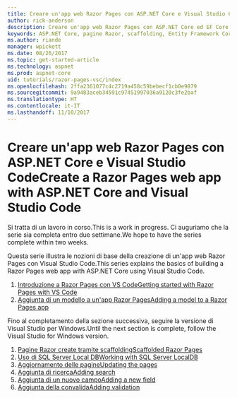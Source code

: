 ```yaml
---
title: Creare un'app web Razor Pages con ASP.NET Core e Visual Studio Code
author: rick-anderson
description: Creare un'app web Razor Pages con ASP.NET Core ed EF Core.
keywords: ASP.NET Core, pagine Razor, scaffolding, Entity Framework Core, EF, EF Core, database, Code, Visual Studio Code
ms.author: riande
manager: wpickett
ms.date: 08/26/2017
ms.topic: get-started-article
ms.technology: aspnet
ms.prod: aspnet-core
uid: tutorials/razor-pages-vsc/index
ms.openlocfilehash: 2ffa2361077c4c2719a458c59bebecf1cb0e9879
ms.sourcegitcommit: 9a9483aceb34591c97451997036a9120c3fe2baf
ms.translationtype: HT
ms.contentlocale: it-IT
ms.lasthandoff: 11/10/2017
---
```

# <a name="create-a-razor-pages-web-app-with-aspnet-core-and-visual-studio-code"></a><span data-ttu-id="bea32-104">Creare un'app web Razor Pages con ASP.NET Core e Visual Studio Code</span><span class="sxs-lookup"><span data-stu-id="bea32-104">Create a Razor Pages web app with ASP.NET Core and Visual Studio Code</span></span>

<span data-ttu-id="bea32-105">Si tratta di un lavoro in corso.</span><span class="sxs-lookup"><span data-stu-id="bea32-105">This is a work in progress.</span></span> <span data-ttu-id="bea32-106">Ci auguriamo che la serie sia completa entro due settimane.</span><span class="sxs-lookup"><span data-stu-id="bea32-106">We hope to have the series complete within two weeks.</span></span>

<span data-ttu-id="bea32-107">Questa serie illustra le nozioni di base della creazione di un'app web Razor Pages con Visual Studio Code.</span><span class="sxs-lookup"><span data-stu-id="bea32-107">This series explains the basics of building a Razor Pages web app with ASP.NET Core using Visual Studio Code.</span></span>

1. [<span data-ttu-id="bea32-108">Introduzione a Razor Pages con VS Code</span><span class="sxs-lookup"><span data-stu-id="bea32-108">Getting started with Razor Pages with VS Code</span></span>](xref:tutorials/razor-pages-vsc/razor-pages-start)
1. [<span data-ttu-id="bea32-109">Aggiunta di un modello a un'app Razor Pages</span><span class="sxs-lookup"><span data-stu-id="bea32-109">Adding a model to a Razor Pages app</span></span>](xref:tutorials/razor-pages-vsc/model)

<span data-ttu-id="bea32-110">Fino al completamento della sezione successiva, seguire la versione di Visual Studio per Windows.</span><span class="sxs-lookup"><span data-stu-id="bea32-110">Until the next section is complete, follow the Visual Studio for Windows version.</span></span>


1. [<span data-ttu-id="bea32-111">Pagine Razor create tramite scaffolding</span><span class="sxs-lookup"><span data-stu-id="bea32-111">Scaffolded Razor Pages</span></span>](xref:tutorials/razor-pages/page)
1. [<span data-ttu-id="bea32-112">Uso di SQL Server Local DB</span><span class="sxs-lookup"><span data-stu-id="bea32-112">Working with SQL Server LocalDB</span></span>](xref:tutorials/razor-pages/sql)
1. [<span data-ttu-id="bea32-113">Aggiornamento delle pagine</span><span class="sxs-lookup"><span data-stu-id="bea32-113">Updating the pages</span></span>](xref:tutorials/razor-pages/da1)
1. [<span data-ttu-id="bea32-114">Aggiunta di ricerca</span><span class="sxs-lookup"><span data-stu-id="bea32-114">Adding search</span></span>](xref:tutorials/razor-pages/search)
1. [<span data-ttu-id="bea32-115">Aggiunta di un nuovo campo</span><span class="sxs-lookup"><span data-stu-id="bea32-115">Adding a new field</span></span>](xref:tutorials/razor-pages/new-field)
1. [<span data-ttu-id="bea32-116">Aggiunta della convalida</span><span class="sxs-lookup"><span data-stu-id="bea32-116">Adding validation</span></span>](xref:tutorials/razor-pages/validation)
